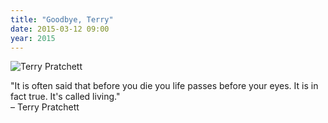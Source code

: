 ```yaml
---
title: "Goodbye, Terry"
date: 2015-03-12 09:00
year: 2015
---
```

<p><img src="{{'/files/2015/03/terry-pratchett.jpg' | relative_url}}" alt="Terry Pratchett" /></p>
<p>
"It is often said that before you die you life passes before your eyes.  It is in fact true.  It's called living."
<br/>
– Terry Pratchett
</p>

